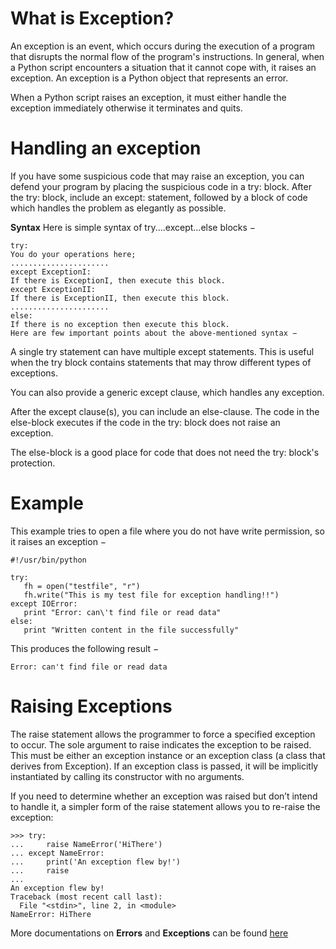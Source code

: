 # What is Exception?
An exception is an event, which occurs during the execution of a program that disrupts the normal flow of the program's instructions. In general, when a Python script encounters a situation that it cannot cope with, it raises an exception. An exception is a Python object that represents an error.

When a Python script raises an exception, it must either handle the exception immediately otherwise it terminates and quits.

# Handling an exception
If you have some suspicious code that may raise an exception, you can defend your program by placing the suspicious code in a try: block. After the try: block, include an except: statement, followed by a block of code which handles the problem as elegantly as possible.

**Syntax**
Here is simple syntax of try....except...else blocks −
```
try:
You do your operations here;
......................
except ExceptionI:
If there is ExceptionI, then execute this block.
except ExceptionII:
If there is ExceptionII, then execute this block.
......................
else:
If there is no exception then execute this block.
Here are few important points about the above-mentioned syntax −
```
A single try statement can have multiple except statements. This is useful when the try block contains statements that may throw different types of exceptions.

You can also provide a generic except clause, which handles any exception.

After the except clause(s), you can include an else-clause. The code in the else-block executes if the code in the try: block does not raise an exception.

The else-block is a good place for code that does not need the try: block's protection.

# Example
This example tries to open a file where you do not have write permission, so it raises an exception −
```
#!/usr/bin/python

try:
   fh = open("testfile", "r")
   fh.write("This is my test file for exception handling!!")
except IOError:
   print "Error: can\'t find file or read data"
else:
   print "Written content in the file successfully"
```
This produces the following result −

```Error: can't find file or read data```

# Raising Exceptions
The raise statement allows the programmer to force a specified exception to occur.
The sole argument to raise indicates the exception to be raised. This must be either an exception instance or an exception class (a class that derives from Exception). If an exception class is passed, it will be implicitly instantiated by calling its constructor with no arguments.

If you need to determine whether an exception was raised but don’t intend to handle it, a simpler form of the raise statement allows you to re-raise the exception:
```
>>> try:
...     raise NameError('HiThere')
... except NameError:
...     print('An exception flew by!')
...     raise
...
An exception flew by!
Traceback (most recent call last):
  File "<stdin>", line 2, in <module>
NameError: HiThere
```
More documentations on **Errors** and **Exceptions** can be found [here](https://docs.python.org/3/tutorial/errors.html)
